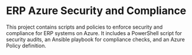 
# ERP Azure Security and Compliance

This project contains scripts and policies to enforce security and compliance for ERP systems on Azure. It includes a PowerShell script for security audits, an Ansible playbook for compliance checks, and an Azure Policy definition.
